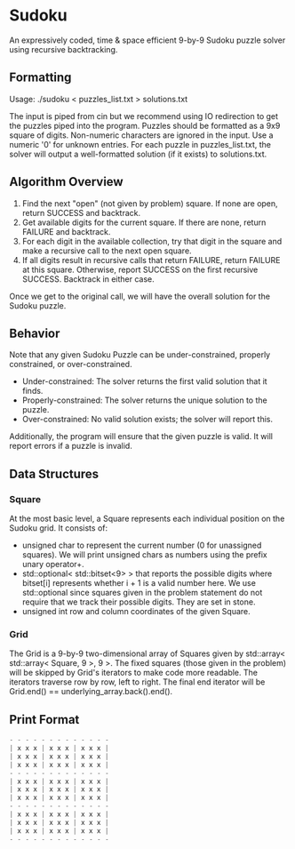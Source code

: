 # Sudoku

An expressively coded, time & space efficient 9-by-9 Sudoku puzzle solver using recursive backtracking.

## Formatting

Usage: ./sudoku < puzzles_list.txt > solutions.txt

The input is piped from cin but we recommend using IO redirection to get the puzzles piped into the program. Puzzles should be formatted as a 9x9 square of digits. Non-numeric characters are ignored in the input. Use a numeric '0' for unknown entries. For each puzzle in puzzles_list.txt, the solver will output a well-formatted solution (if it exists) to solutions.txt.

## Algorithm Overview

1. Find the next "open" (not given by problem) square. If none are open, return SUCCESS and backtrack.
2. Get available digits for the current square. If there are none, return FAILURE and backtrack.
3. For each digit in the available collection, try that digit in the square and make a recursive call to the next open square.
4. If all digits result in recursive calls that return FAILURE, return FAILURE at this square. Otherwise, report SUCCESS on the first recursive SUCCESS. Backtrack in either case.

Once we get to the original call, we will have the overall solution for the Sudoku puzzle.

## Behavior

Note that any given Sudoku Puzzle can be under-constrained, properly constrained, or over-constrained.

- Under-constrained: The solver returns the first valid solution that it finds.
- Properly-constrained: The solver returns the unique solution to the puzzle.
- Over-constrained: No valid solution exists; the solver will report this.

Additionally, the program will ensure that the given puzzle is valid. It will report errors if a puzzle is invalid.

## Data Structures

### Square

At the most basic level, a Square represents each individual position on the Sudoku grid. It consists of:

- unsigned char to represent the current number (0 for unassigned squares). We will print unsigned chars as numbers using the prefix unary operator+.
- std::optional< std::bitset<9> > that reports the possible digits where bitset[i] represents whether i + 1 is a valid number here. We use std::optional since squares given in the problem statement do not require that we track their possible digits. They are set in stone.
- unsigned int row and column coordinates of the given Square.

### Grid

The Grid is a 9-by-9 two-dimensional array of Squares given by std::array< std::array< Square, 9 >, 9 >. The fixed squares (those given in the problem) will be skipped by Grid's iterators to make code more readable. The iterators traverse row by row, left to right. The final end iterator will be Grid.end() == underlying_array.back().end().

## Print Format

~~~~C++
- - - - - - - - - - - - -
| x x x | x x x | x x x |
| x x x | x x x | x x x |
| x x x | x x x | x x x |
- - - - - - - - - - - - -
| x x x | x x x | x x x |
| x x x | x x x | x x x |
| x x x | x x x | x x x |
- - - - - - - - - - - - -
| x x x | x x x | x x x |
| x x x | x x x | x x x |
| x x x | x x x | x x x |
- - - - - - - - - - - - -
~~~~
